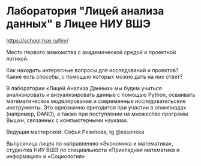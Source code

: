 # Лаборатория "Лицей анализа данных" в Лицее НИУ ВШЭ

https://school.hse.ru/lim/

Место первого знакомства с академической средой и проектной логикой.

Как находить интересные вопросы для исследований и проектов? Какие есть способы, с помощью которых можно дать на них ответ?

В лаборатории «Лицей Анализа Данных» мы будем учиться анализировать и визуализировать данные с помощью Python, осваивать математическое моделирование и современные исследовательские инструменты. Это однозначно пригодится при участии в олимпиадах (например, DANO), а также при поступлении на множество программ Вышки, связанных с компьютерными науками.

Ведущая мастерской: Софья Резепова, tg @sssoneka

Выпускница лицея по направлению «Экономика и математика», студентка НИУ ВШЭ по специальности «Прикладная математика и информация» и «Социология»
